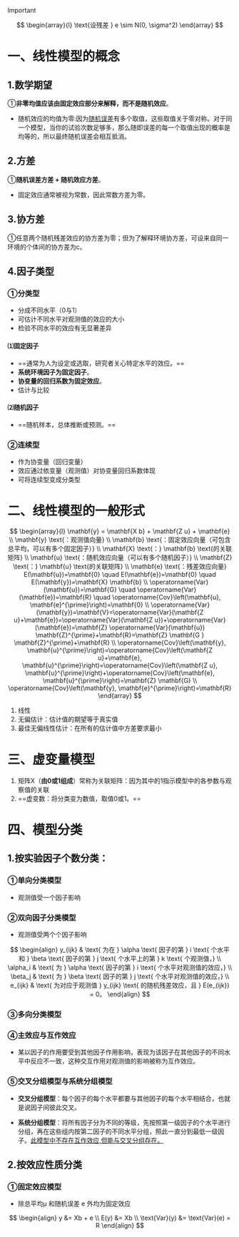 > [!IMPORTANT]
> $$
> \begin{array}{l}
> \text{设残差 } e \sim N(0, \sigma^2)
> \end{array}
> $$

# 一、线性模型的概念



## 1.数学期望

&#9312;**非零均值应该由固定效应部分来解释，而不是随机效应**。

* 随机效应的均值为零:因为[随机误差](https://zhidao.baidu.com/search?word=随机误差&fr=iknow_pc_qb_highlight)有多个取值，这些取值关于零对称。对于同一个模型，当你的试验次数足够多，那么随即误差的每一个取值出现的概率是均等的，所以最终随机误差会相互抵消。

## 2.方差

&#9312;**随机误差方差 + 随机效应方差**。

* 固定效应通常被视为常数，因此常数方差为零。

## 3.协方差

&#9312;任意两个随机残差效应的协方差为零；但为了解释环境协方差，可设来自同一环境的个体间的协方差为c。

## 4.因子类型

### &#9312;分类型

* 分成不同水平（0与1）
* 可估计不同水平对观测值的效应的大小
* 检验不同水平的效应有无显著差异

#### &#9332;固定因子

* ==通常为人为设定或选取，研究者关心特定水平的效应。==
* **系统环境因子为固定因子**。
* **协变量的回归系数为固定效应**。
* 估计与比较

#### &#9333;随机因子

* ==随机样本，总体推断或预测。==

### &#9313;连续型

* 作为协变量（回归变量）
* 效应通过依变量（观测值）对协变量回归系数体现
* 可将连续型变成分类型



# 二、线性模型的一般形式

$$
\begin{array}{l}
\mathbf{y} = \mathbf{X b} + \mathbf{Z u} + \mathbf{e} \\
\mathbf{y} \text{：观测值向量} \\
\mathbf{b} \text{：固定效应向量（可包含总平均，可以有多个固定因子）} \\
\mathbf{X} \text{：} \mathbf{b} \text{的关联矩阵} \\
\mathbf{u} \text{：随机效应向量（可以有多个随机因子）} \\
\mathbf{Z} \text{：} \mathbf{u} \text{的关联矩阵} \\
\mathbf{e} \text{：残差效应向量}
E(\mathbf{u})=\mathbf{0} \quad E(\mathbf{e})=\mathbf{0} \quad E(\mathbf{y})=\mathbf{X} \mathbf{b} \\
\operatorname{Var}(\mathbf{u})=\mathbf{G} \quad \operatorname{Var}(\mathbf{e})=\mathbf{R} \quad \operatorname{Cov}\left(\mathbf{u}, \mathbf{e}^{\prime}\right)=\mathbf{0} \\
\operatorname{Var}(\mathbf{y})=\mathbf{V}=\operatorname{Var}(\mathbf{Z u}+\mathbf{e})=\operatorname{Var}(\mathbf{Z u})+\operatorname{Var}(\mathbf{e})=\mathbf{Z} \operatorname{Var}(\mathbf{u}) \mathbf{Z}^{\prime}+\mathbf{R}=\mathbf{Z} \mathbf{G } \mathbf{Z}^{\prime}+\mathbf{R} \\
\operatorname{Cov}\left(\mathbf{y}, \mathbf{u}^{\prime}\right)=\operatorname{Cov}\left(\mathbf{Z u}+\mathbf{e}, \mathbf{u}^{\prime}\right)=\operatorname{Cov}\left(\mathbf{Z u}, \mathbf{u}^{\prime}\right)+\operatorname{Cov}\left(\mathbf{e}, \mathbf{u}^{\prime}\right)=\mathbf{Z} \mathbf{G} \\
\operatorname{Cov}\left(\mathbf{y}, \mathbf{e}^{\prime}\right)=\mathbf{R}
\end{array}
$$

1. 线性
2. 无偏估计：估计值的期望等于真实值
3. 最佳无偏线性估计：在所有的估计值中方差要求最小

# 三、虚变量模型

1. 矩阵X（**由0或1组成**）常称为关联矩阵：因为其中的1指示模型中的各参数与观察值的关联
2. ==虚变数：将分类变为数值，取值0或1。==

# 四、模型分类

## 1.按实验因子个数分类：

### &#9312;单向分类模型

* 观测值受一个因子影响

### &#9313;双向因子分类模型

* 观测值受两个个因子影响

$$
\begin{align}
y_{ijk} & \text{ 为在 } \alpha \text{ 因子的第 } i \text{ 个水平和 } \beta \text{ 因子的第 } j \text{ 个水平上的第 } k \text{ 个观测值，} \\
\alpha_i & \text{ 为 } \alpha \text{ 因子的第 } i \text{ 个水平对观测值的效应，} \\
\beta_j & \text{ 为 } \beta \text{ 因子的第 } j \text{ 个水平对观测值的效应，} \\
e_{ijk} & \text{ 为对应于观测值 } y_{ijk} \text{ 的随机残差效应，且 } E(e_{ijk}) = 0。
\end{align}
$$

### &#9314;多向分类模型

### &#9315;主效应与互作效应

* 某以因子的作用要受到其他因子作用影响，表现为该因子在其他因子的不同水平中反应不一致，这种交互作用对观测值的影响被称为互作效应。

### &#9316;交叉分组模型与系统分组模型

* **交叉分组模型**：每个因子的每个水平都要与其他因子的每个水平相结合，也就是说因子间彼此交叉。

* **系统分组模型**：将所有因子分为不同的等级，先按照第一级因子的个水平进行分组，再在这些组内按第二因子的不同水平分组，照此一直分到最低一级因子。<u>此模型中不存在互作效应,但能与交叉分组存在。</u>

## 2.按效应性质分类

### &#9312;固定效应模型

* 除总平均μ 和随机误差 e 外均为固定效应

$$
\begin{align}
y &= Xb + e \\
E(y) &= Xb \\
\text{Var}(y) &= \text{Var}(e) = R
\end{align}
$$

